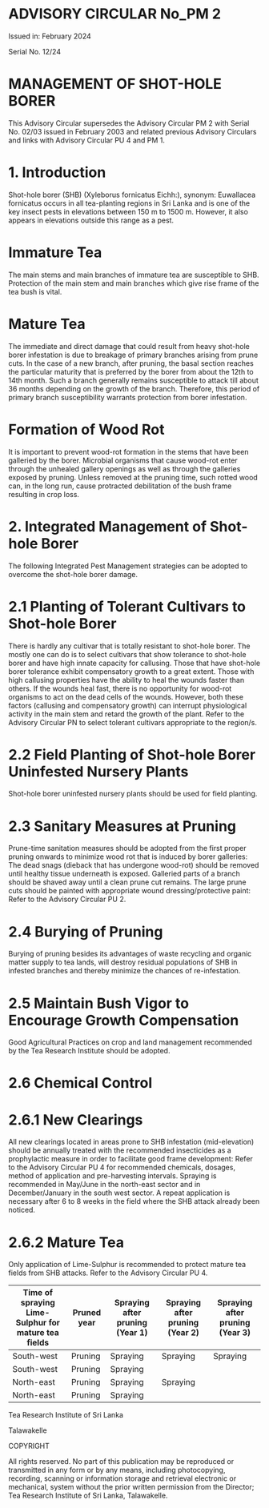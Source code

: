 # ADVISORY CIRCULAR No_PM 2

Issued in: February 2024

Serial No. 12/24

# MANAGEMENT OF SHOT-HOLE BORER

This Advisory Circular supersedes the Advisory Circular PM 2 with Serial No. 02/03 issued in February 2003 and related previous Advisory Circulars and links with Advisory Circular PU 4 and PM 1.

# 1. Introduction

Shot-hole borer (SHB) (Xyleborus fornicatus Eichh:), synonym: Euwallacea fornicatus occurs in all tea-planting regions in Sri Lanka and is one of the key insect pests in elevations between 150 m to 1500 m. However, it also appears in elevations outside this range as a pest.

# Immature Tea

The main stems and main branches of immature tea are susceptible to SHB. Protection of the main stem and main branches which give rise frame of the tea bush is vital.

# Mature Tea

The immediate and direct damage that could result from heavy shot-hole borer infestation is due to breakage of primary branches arising from prune cuts. In the case of a new branch, after pruning, the basal section reaches the particular maturity that is preferred by the borer from about the 12th to 14th month. Such a branch generally remains susceptible to attack till about 36 months depending on the growth of the branch. Therefore, this period of primary branch susceptibility warrants protection from borer infestation.

# Formation of Wood Rot

It is important to prevent wood-rot formation in the stems that have been galleried by the borer. Microbial organisms that cause wood-rot enter through the unhealed gallery openings as well as through the galleries exposed by pruning. Unless removed at the pruning time, such rotted wood can, in the long run, cause protracted debilitation of the bush frame resulting in crop loss.

# 2. Integrated Management of Shot-hole Borer

The following Integrated Pest Management strategies can be adopted to overcome the shot-hole borer damage.

# 2.1 Planting of Tolerant Cultivars to Shot-hole Borer

There is hardly any cultivar that is totally resistant to shot-hole borer. The mostly one can do is to select cultivars that show tolerance to shot-hole borer and have high innate capacity for callusing. Those that have shot-hole borer tolerance exhibit compensatory growth to a great extent. Those with high callusing properties have the ability to heal the wounds faster than others. If the wounds heal fast, there is no opportunity for wood-rot organisms to act on the dead cells of the wounds. However, both these factors (callusing and compensatory growth) can interrupt physiological activity in the main stem and retard the growth of the plant. Refer to the Advisory Circular PN to select tolerant cultivars appropriate to the region/s.

# 2.2 Field Planting of Shot-hole Borer Uninfested Nursery Plants

Shot-hole borer uninfested nursery plants should be used for field planting.
# 2.3 Sanitary Measures at Pruning

Prune-time sanitation measures should be adopted from the first proper pruning onwards to minimize wood rot that is induced by borer galleries: The dead snags (dieback that has undergone wood-rot) should be removed until healthy tissue underneath is exposed. Galleried parts of a branch should be shaved away until a clean prune cut remains. The large prune cuts should be painted with appropriate wound dressing/protective paint: Refer to the Advisory Circular PU 2.

# 2.4 Burying of Pruning

Burying of pruning besides its advantages of waste recycling and organic matter supply to tea lands, will destroy residual populations of SHB in infested branches and thereby minimize the chances of re-infestation.

# 2.5 Maintain Bush Vigor to Encourage Growth Compensation

Good Agricultural Practices on crop and land management recommended by the Tea Research Institute should be adopted.

# 2.6 Chemical Control

# 2.6.1 New Clearings

All new clearings located in areas prone to SHB infestation (mid-elevation) should be annually treated with the recommended insecticides as a prophylactic measure in order to facilitate good frame development: Refer to the Advisory Circular PU 4 for recommended chemicals, dosages, method of application and pre-harvesting intervals. Spraying is recommended in May/June in the north-east sector and in December/January in the south west sector. A repeat application is necessary after 6 to 8 weeks in the field where the SHB attack already been noticed.

# 2.6.2 Mature Tea

Only application of Lime-Sulphur is recommended to protect mature tea fields from SHB attacks. Refer to the Advisory Circular PU 4.

|Time of spraying Lime-Sulphur for mature tea fields|Pruned year|Spraying after pruning (Year 1)|Spraying after pruning (Year 2)|Spraying after pruning (Year 3)|
|---|---|---|---|---|
|South-west|Pruning|Spraying|Spraying|Spraying|
|South-west|Pruning|Spraying| | |
|North-east|Pruning|Spraying|Spraying| |
|North-east|Pruning|Spraying| | |

Tea Research Institute of Sri Lanka

Talawakelle

COPYRIGHT

All rights reserved. No part of this publication may be reproduced or transmitted in any form or by any means, including photocopying, recording, scanning or information storage and retrieval electronic or mechanical, system without the prior written permission from the Director; Tea Research Institute of Sri Lanka, Talawakelle.